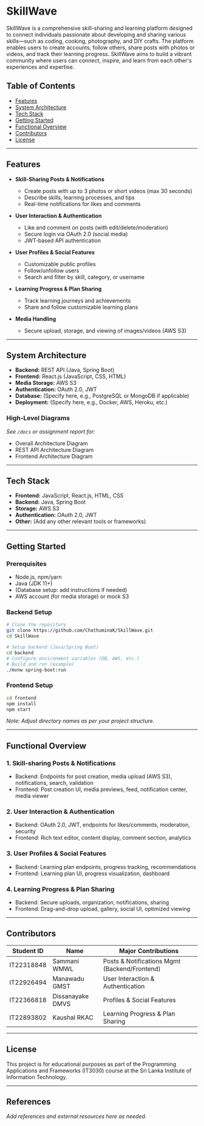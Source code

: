 # SkillWave

SkillWave is a comprehensive skill-sharing and learning platform designed to connect individuals passionate about developing and sharing various skills—such as coding, cooking, photography, and DIY crafts. The platform enables users to create accounts, follow others, share posts with photos or videos, and track their learning progress. SkillWave aims to build a vibrant community where users can connect, inspire, and learn from each other's experiences and expertise.

## Table of Contents

- [Features](#features)
- [System Architecture](#system-architecture)
- [Tech Stack](#tech-stack)
- [Getting Started](#getting-started)
- [Functional Overview](#functional-overview)
- [Contributors](#contributors)
- [License](#license)

---

## Features

- **Skill-Sharing Posts & Notifications**
  - Create posts with up to 3 photos or short videos (max 30 seconds)
  - Describe skills, learning processes, and tips
  - Real-time notifications for likes and comments

- **User Interaction & Authentication**
  - Like and comment on posts (with edit/delete/moderation)
  - Secure login via OAuth 2.0 (social media)
  - JWT-based API authentication

- **User Profiles & Social Features**
  - Customizable public profiles
  - Follow/unfollow users
  - Search and filter by skill, category, or username

- **Learning Progress & Plan Sharing**
  - Track learning journeys and achievements
  - Share and follow customizable learning plans

- **Media Handling**
  - Secure upload, storage, and viewing of images/videos (AWS S3)

---

## System Architecture

- **Backend:** REST API (Java, Spring Boot)
- **Frontend:** React.js (JavaScript, CSS, HTML)
- **Media Storage:** AWS S3
- **Authentication:** OAuth 2.0, JWT
- **Database:** (Specify here, e.g., PostgreSQL or MongoDB if applicable)
- **Deployment:** (Specify here, e.g., Docker, AWS, Heroku, etc.)

### High-Level Diagrams

*See `/docs` or assignment report for:*
- Overall Architecture Diagram
- REST API Architecture Diagram
- Frontend Architecture Diagram

---

## Tech Stack

- **Frontend:** JavaScript, React.js, HTML, CSS
- **Backend:** Java, Spring Boot
- **Storage:** AWS S3
- **Authentication:** OAuth 2.0, JWT
- **Other:** (Add any other relevant tools or frameworks)

---

## Getting Started

### Prerequisites

- Node.js, npm/yarn
- Java (JDK 11+)
- (Database setup: add instructions if needed)
- AWS account (for media storage) or mock S3

### Backend Setup

```bash
# Clone the repository
git clone https://github.com/ChathuminaK/SkillWave.git
cd SkillWave

# Setup backend (Java/Spring Boot)
cd backend
# Configure environment variables (DB, AWS, etc.)
# Build and run (example)
./mvnw spring-boot:run
```

### Frontend Setup

```bash
cd frontend
npm install
npm start
```

*Note: Adjust directory names as per your project structure.*

---

## Functional Overview

### 1. Skill-sharing Posts & Notifications
- Backend: Endpoints for post creation, media upload (AWS S3), notifications, search, validation
- Frontend: Post creation UI, media previews, feed, notification center, media viewer

### 2. User Interaction & Authentication
- Backend: OAuth 2.0, JWT, endpoints for likes/comments, moderation, security
- Frontend: Rich text editor, content display, comment section, analytics

### 3. User Profiles & Social Features
- Backend: Learning plan endpoints, progress tracking, recommendations
- Frontend: Learning plan UI, progress visualization, dashboard

### 4. Learning Progress & Plan Sharing
- Backend: Secure uploads, organization, notifications, sharing
- Frontend: Drag-and-drop upload, gallery, social UI, optimized viewing

---

## Contributors

| Student ID   | Name              | Major Contributions                   |
|--------------|-------------------|----------------------------------------|
| IT22318848   | Sammani WMWL      | Posts & Notifications Mgmt (Backend/Frontend)   |
| IT22926494   | Manawadu GMST     | User Interaction & Authentication      |
| IT22366818   | Dissanayake DMVS  | Profiles & Social Features             |
| IT22893802   | Kaushal RKAC      | Learning Progress & Plan Sharing       |

---

## License

This project is for educational purposes as part of the Programming Applications and Frameworks (IT3030) course at the Sri Lanka Institute of Information Technology.

---

## References

*Add references and external resources here as needed.*
